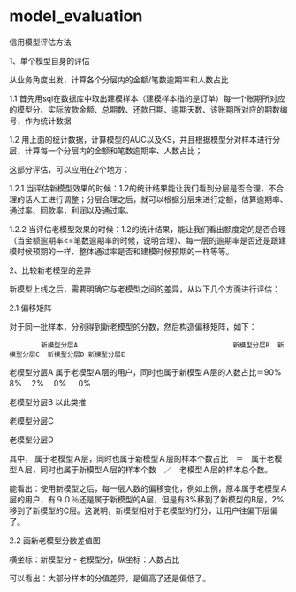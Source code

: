 # model_evaluation
信用模型评估方法

1、单个模型自身的评估

从业务角度出发，计算各个分层内的金额/笔数逾期率和人数占比

1.1 首先用sql在数据库中取出建模样本（建模样本指的是订单）每一个账期所对应的模型分、实际放款金额、总期数、还款日期、逾期天数、该账期所对应的期数编号，作为统计数据

1.2 用上面的统计数据，计算模型的AUC以及KS，并且根据模型分对样本进行分层，计算每一个分层内的金额和笔数逾期率、人数占比；

这部分评估，可以应用在2个地方：

1.2.1 当评估新模型效果的时候：1.2的统计结果能让我们看到分层是否合理，不合理的话人工进行调整；分层合理之后，就可以根据分层来进行定额，估算逾期率、通过率、回款率，利润以及通过率。

1.2.2 当评估老模型效果的时候：1.2的统计结果，能让我们看出额度定的是否合理（当金额逾期率<=笔数逾期率的时候，说明合理）、每一层的逾期率是否还是跟建模时候预期的一样、整体通过率是否和建模时候预期的一样等等。

2、比较新老模型的差异

新模型上线之后，需要明确它与老模型之间的差异，从以下几个方面进行评估：

2.1 偏移矩阵

对于同一批样本，分别得到新老模型的分数，然后构造偏移矩阵，如下：

            新模型分层A  　　　　　　　　　　　　　　　　　　　　    新模型分层B  新模型分层C  新模型分层D 新模型分层E  
            
老模型分层A  属于老模型Ａ层的用户，同时也属于新模型Ａ层的人数占比＝90%　   　　8%           　2%　           0%  　     0%

老模型分层B  以此类推

老模型分层C

老模型分层D

其中， 属于老模型Ａ层，同时也属于新模型Ａ层的样本个数占比　＝　属于老模型Ａ层，同时也属于新模型Ａ层的样本个数　／　老模型Ａ层的样本总个数。

能看出：使用新模型之后，每一层人数的偏移变化，例如上例，原本属于老模型Ａ层的用户，有９０％还是属于新模型的A层，但是有8%移到了新模型的B层，2%移到了新模型的C层。这说明，新模型相对于老模型的打分，让用户往偏下层偏了。

2.2 画新老模型分数差值图

横坐标：新模型分 - 老模型分，纵坐标：人数占比

可以看出：大部分样本的分值差异，是偏高了还是偏低了。
